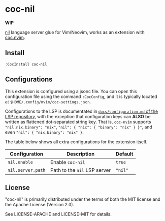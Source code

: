 # coc-nil

**WIP**

[nil] language server glue for Vim/Neovim, works as an extension with [coc.nvim].

[nil]: https://github.com/oxalica/nil
[coc.nvim]: https://github.com/neoclide/coc.nvim

## Install

`:CocInstall coc-nil`

## Configurations

This extension is configured using a jsonc file. You can open this configuration file using the command `:CocConfig`,
and it is typically located at `$HOME/.config/nvim/coc-settings.json`.

Configurations to the LSP is documentated in
[`docs/configuration.md` of the LSP repository](https://github.com/oxalica/nil/blob/main/docs/configuration.md#reference),
with the exception that configuration keys can **ALSO** be written as flattened dot-separated string key.
That is, `coc-nvim` supports `"nil.nix.binary": "nix"`, `"nil": { "nix": { "binary": "nix" } }"`,
and even `"nil": { "nix.binary": "nix" }`.

The table below shows all extra configurations for the extension itself.

| Configuration | Description | Default |
|---|---|---|
| `nil.enable` | Enable `coc-nil` | `true` |
| `nil.server.path` | Path to the `nil` LSP server | `"nil"` |

## License

"coc-nil" is primarily distributed under the terms of both the MIT
license and the Apache License (Version 2.0).

See LICENSE-APACHE and LICENSE-MIT for details.
